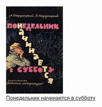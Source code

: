 ![](Понедельник%20начинается%20в%20субботу.jpg)  
[Понедельник начинается в субботу](Понедельник%20начинается%20в%20субботу)
